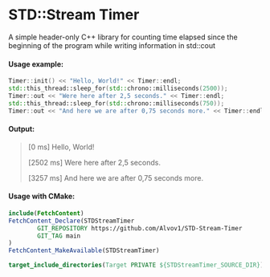 # STD::Stream Timer
A simple header-only C++ library for counting time elapsed since the beginning of the program while writing information in std::cout

#### Usage example:
```cpp
Timer::init() << "Hello, World!" << Timer::endl;
std::this_thread::sleep_for(std::chrono::milliseconds(2500));
Timer::out << "Were here after 2,5 seconds." << Timer::endl;
std::this_thread::sleep_for(std::chrono::milliseconds(750));
Timer::out << "And here we are after 0,75 seconds more." << Timer::endl;
```

#### Output:
> [0 ms] Hello, World!
> 
> [2502 ms] Were here after 2,5 seconds.
>
> [3257 ms] And here we are after 0,75 seconds more.


#### Usage with CMake:
```cmake
include(FetchContent)
FetchContent_Declare(STDStreamTimer
        GIT_REPOSITORY https://github.com/Alvov1/STD-Stream-Timer
        GIT_TAG main
)
FetchContent_MakeAvailable(STDStreamTimer)

target_include_directories(Target PRIVATE ${STDStreamTimer_SOURCE_DIR})
```

